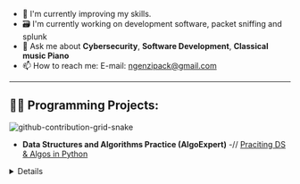 
- 🧠 I'm currently improving my skills.
- 🗃 I'm currently working on development software, packet sniffing and splunk
- 💬 Ask me about **Cybersecurity**, **Software Development**, **Classical music Piano** 
- 📫 How to reach me: E-mail: ngenzipack@gmail.com
---





<h2>👨‍💻 Programming Projects:</h2>



![github-contribution-grid-snake](https://user-images.githubusercontent.com/109401839/212478926-900d4c1f-7cc6-4334-a601-523e4f7c5a62.svg)

- <b>Data Structures and Algorithms Practice (AlgoExpert)</b>
  -// [Praciting DS & Algos in Python](https://github.com/joshmadakor1/Algorithms-Practice)


<details close>

<div>


<!--
**Ngenzipack/Ngenzipack** is a ✨ _special_ ✨ repository because its `README.md` (this file) appears on your GitHub profile.

Here are some ideas to get you started:

- 🔭 I’m currently working on ...
- 🌱 I’m currently learning ...
- 👯 I’m looking to collaborate on ...
- 🤔 I’m looking for help with ...
- 💬 Ask me about ...
- 📫 How to reach me: ...
- 😄 Pronouns: ...
- ⚡ Fun fact: ...
-->
